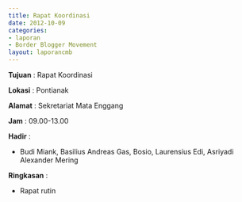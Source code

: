 ```yaml
---
title: Rapat Koordinasi
date: 2012-10-09
categories:
- laporan
- Border Blogger Movement
layout: laporancmb
---
```



**Tujuan** :   Rapat Koordinasi 

**Lokasi** :  Pontianak 

**Alamat** :  Sekretariat Mata Enggang 

**Jam** :  09.00-13.00 

**Hadir** :
* Budi Miank,  Basilius Andreas Gas, Bosio, Laurensius Edi, Asriyadi Alexander Mering 

**Ringkasan** :
* Rapat rutin

